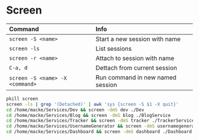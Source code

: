 # Screen

| Command                         | Info                                 |
| :------------------------------ | :----------------------------------- |
| `screen -S <name>`              | Start a new session with name <name> |
| `screen -ls`                    | List sessions                        |
| `screen -r <name>`              | Attach to session with name <name>   |
| `C-a, d`                        | Dettach from current session         |
| `screen -S <name> -X <command>` | Run command in new named session     |

```bash
pkill screen
screen -ls | grep '(Detached)' | awk 'sys {screen -S $1 -X quit}'
cd /home/macke/Services/Dev && screen -dmS dev ./Dev
cd /home/macke/Services/Blog && screen -dmS blog ./BlogService
cd /home/macke/Services/Tracker && screen -dmS tracker ./TrackerService
cd /home/macke/Services/UsernameGenerator && screen -dmS usernamegenerator ./UsernameGeneratorService
cd /home/macke/Services/Dashboard && screen -dmS dashboard ./Dashboard
```
